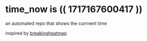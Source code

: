 # time_now is (( 1717167600417 ))

an automated repo that shows the currnent time

inspired by [breakingheatmap](https://github.com/breakingheatmap/breakingheatmap)